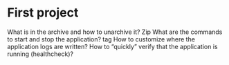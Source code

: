# First project

What is in the archive and how to unarchive it? Zip
What are the commands to start and stop the application? tag
How to customize where the application logs are written?
How to “quickly” verify that the application is running (healthcheck)?
